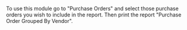 To use this module go to "Purchase Orders" and select those purchase
orders you wish to include in the report. Then print the report
"Purchase Order Grouped By Vendor".
